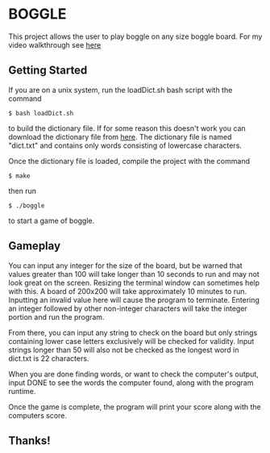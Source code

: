 # BOGGLE
This project allows the user to play boggle on any size boggle board.  For my video walkthrough see [here](https://alabama.box.com/s/1cun9f70saqd69l1fu33yh73gl076z3m)

## Getting Started
If you are on a unix system, run the loadDict.sh bash script with the command

```
$ bash loadDict.sh
```
to build the dictionary file.  If for some reason this doesn't work you can download the dictionary file from [here](https://alabama.box.com/s/6vm2svlcuoi757uon3972mbxv5ptuejr).
The dictionary file is named "dict.txt" and contains only words consisting of lowercase characters.

Once the dictionary file is loaded, compile the project with the command

```
$ make
```
then run
```
$ ./boggle
```
to start a game of boggle.

## Gameplay

You can input any integer for the size of the board, but be warned that values greater than 100 will take longer than 10 seconds to run and may not look great on the screen. Resizing the terminal window can sometimes help with this. A board of 200x200 will take approximately 10 minutes to run.  Inputting an invalid value here will cause the program to terminate. Entering an integer followed by other non-integer characters will take the integer portion and run the program.

From there, you can input any string to check on the board but only strings containing lower case letters exclusively will be checked for validity.  Input strings longer than 50 will also not be checked as the longest word in dict.txt is 22 characters.

When you are done finding words, or want to check the computer's output, input DONE to see the words the computer found, along with the program runtime.

Once the game is complete, the program will print your score along with the computers score.

## Thanks!
